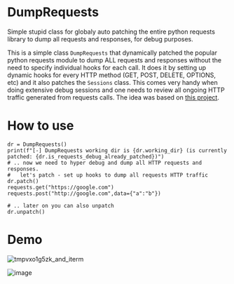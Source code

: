 # DumpRequests
Simple stupid class for globaly auto patching the entire python requests library to dump all requests and responses, for debug purposes.

This is a simple class `DumpRequests` that dynamically patched the popular python requests module to dump ALL requests and responses without the need to specify individual hooks for each call. It does it by setting up dynamic hooks for every HTTP method (GET, POST, DELETE, OPTIONS, etc) and it also patches the `Sessions` class. This comes very handy when doing extensive debug sessions and one needs to review all ongoing HTTP traffic generated from requests calls. The idea was based on [this project](https://github.com/torufurukawa/requests-dump).

# How to use
```
dr = DumpRequests()
print(f"[-] DumpRequests working dir is {dr.working_dir} (is currently patched: {dr.is_requests_debug_already_patched})")
# .. now we need to hyper debug and dump all HTTP requests and responses.
#   let's patch - set up hooks to dump all requests HTTP traffic
dr.patch()
requests.get("https://google.com")
requests.post("http://google.com",data={"a":"b"})

# .. later on you can also unpatch
dr.unpatch()
```

# Demo

![tmpvxo1g5zk_and_iterm](https://user-images.githubusercontent.com/519424/194776786-def6f532-97f6-4702-b257-aaa815f3bd57.png)

![image](https://user-images.githubusercontent.com/519424/194776908-1ff90a8d-0942-490f-8a56-93a1f5209dd5.png)

